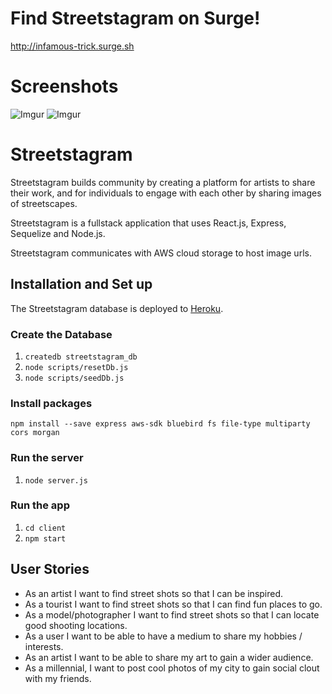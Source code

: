 # Find Streetstagram on Surge!
http://infamous-trick.surge.sh

# Screenshots
![Imgur](https://i.imgur.com/yI5l9UQ.png)
![Imgur](https://i.imgur.com/WV9EVt8.png)

# Streetstagram
Streetstagram builds community by creating a platform for artists to share their work, and for individuals to engage with
each other by sharing images of streetscapes.

Streetstagram is a fullstack application that uses React.js, Express, Sequelize and Node.js. 

Streetstagram communicates with AWS cloud storage to host image urls.

## Installation and Set up
The Streetstagram database is deployed to [Heroku](https://streetstagram.herokuapp.com/).

### Create the Database

1. `createdb streetstagram_db`
1. `node scripts/resetDb.js`
1. `node scripts/seedDb.js`

### Install packages
`npm install --save express aws-sdk bluebird fs file-type multiparty cors morgan`

### Run the server

1. `node server.js`

### Run the app

1. `cd client`
1. `npm start`


## User Stories
- As an artist I want to find street shots so that I can be inspired.  
- As a tourist I want to find street shots so that I can find fun places to go.
- As a model/photographer I want to find street shots so that I can locate good shooting locations.
- As a user I want to be able to have a medium to share my hobbies / interests.
- As an artist  I want to be able to share my art to gain a wider audience.
- As a millennial, I want to post cool photos of my city to gain social clout with my friends.
